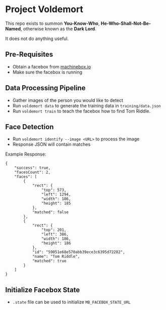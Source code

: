 # Project Voldemort

This repo exists to summon **You-Know-Who**, **He-Who-Shall-Not-Be-Named**, otherwise known as the **Dark Lord**.

It does not do anything useful.

## Pre-Requisites
- Obtain a facebox from [machinebox.io](https://machinebox.io/)
- Make sure the facebox is running

## Data Processing Pipeline

- Gather images of the person you would like to detect
- Run `voldemort data` to generate the training data in `training/data.json`
- Run `voldemort train` to teach the facebox how to find Tom Riddle.

## Face Detection

- Run `voldemort identify --image <URL>` to process the image
- Response JSON will contain matches

Example Response:
```
{
	"success": true,
	"facesCount": 2,
	"faces": [
		{
			"rect": {
				"top": 573,
				"left": 1294,
				"width": 186,
				"height": 185
			},
			"matched": false
		},
		{
			"rect": {
				"top": 201,
				"left": 386,
				"width": 186,
				"height": 186
			},
			"id": "59051e68e570abb39ece3c6395d72282",
			"name": "Tom Riddle",
			"matched": true
		}
	]
}
```

## Initialize Facebox State

- `.state` file can be used to initialize `MB_FACEBOX_STATE_URL`

